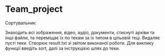 # Team_project

Сортувальник:

Знаходить всі зображення, відео, аудіо, документи, стиснуті архіви та інші файли, та переміщає їх
по текам за їх типом в цільовій теці. Видаляє пусті теки. Створює result.txt зі звітом виконаної роботи.
Для виклику функції введіть sort, далі за інструкцією шлях до теки.
